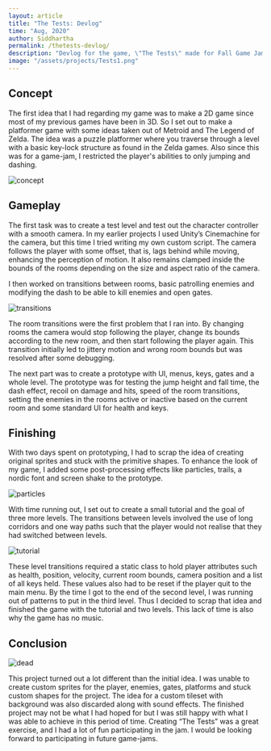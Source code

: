 ```yaml
---
layout: article
title: "The Tests: Devlog"
time: "Aug, 2020"
author: Siddhartha
permalink: /thetests-devlog/
description: "Devlog for the game, \"The Tests\" made for Fall Game Jam 2020"
image: "/assets/projects/Tests1.png"
---
```


## Concept

The first idea that I had regarding my game was to make a 2D game since most of my previous games have been in 3D. So I set out to make a platformer game with some ideas taken out of Metroid and The Legend of Zelda. The idea was a puzzle platformer where you traverse through a level with a basic key-lock structure as found in the Zelda games. Also since this was for a game-jam, I restricted the player's abilities to only jumping and dashing.

<img class="article-screenshot" src="https://img.itch.zone/aW1nLzQxNDY4OTcucG5n/original/va0S4i.png" alt="concept"/>

## Gameplay

The first task was to create a test level and test out the character controller with a smooth camera. In my earlier projects I used Unity’s Cinemachine for the camera, but this time I tried writing my own custom script. The camera follows the player with some offset, that is, lags behind while moving, enhancing the perception of motion. It also remains clamped inside the bounds of the rooms depending on the size and aspect ratio of the camera.

I then worked on transitions between rooms, basic patrolling enemies and modifying the dash to be able to kill enemies and open gates.

<img class="article-screenshot" src="https://img.itch.zone/aW1hZ2UvNzQzOTI1LzQxNDY5NDMucG5n/794x1000/J4HLb7.png" alt="transitions"/>

The room transitions were the first problem that I ran into. By changing rooms the camera would stop following the player, change its bounds according to the new room, and then start following the player again. This transition initially led to jittery motion and wrong room bounds but was resolved after some debugging.

The next part was to create a prototype with UI, menus, keys, gates and a whole level. The prototype was for testing the jump height and fall time, the dash effect, recoil on damage and hits, speed of the room transitions, setting the enemies in the rooms active or inactive based on the current room and some standard UI for health and keys.

## Finishing

With two days spent on prototyping, I had to scrap the idea of creating original sprites and stuck with the primitive shapes. To enhance the look of my game, I added some post-processing effects like particles, trails, a nordic font and screen shake to the prototype.

<img class="article-screenshot" src="https://img.itch.zone/aW1hZ2UvNzQzOTI1LzQxNDY5NDUucG5n/794x1000/CTF6Qz.png" alt="particles"/>


With time running out, I set out to create a small tutorial and the goal of three more levels. The transitions between levels involved the use of long corridors and one way paths such that the player would not realise that they had switched between levels. 

<img class="article-screenshot" src="https://img.itch.zone/aW1hZ2UvNzQzOTI1LzQxNDY5NDIucG5n/794x1000/LWypHO.png" alt="tutorial"/>

These level transitions required a static class to hold player attributes such as health, position, velocity, current room bounds, camera position and a list of all keys held. These values also had to be reset if the player quit to the main menu.
By the time I got to the end of the second level, I was running out of patterns to put in the third level. Thus I decided to scrap that idea and finished the game with the tutorial and two levels. This lack of time is also why the game has no music.

## Conclusion

<img class="article-screenshot" src="https://img.itch.zone/aW1hZ2UvNzQzOTI1LzQxNDY5NDgucG5n/794x1000/01Z60Q.png" alt="dead"/>

This project turned out a lot different than the initial idea. I was unable to create custom sprites for the player, enemies, gates, platforms and stuck custom shapes for the project. The idea for a custom tileset with background was also discarded along with sound effects. The finished project may not be what I had hoped for but I was still happy with what I was able to achieve in this period of time. Creating “The Tests” was a great exercise, and I had a lot of fun participating in the jam. I would be looking forward to participating in future game-jams.
